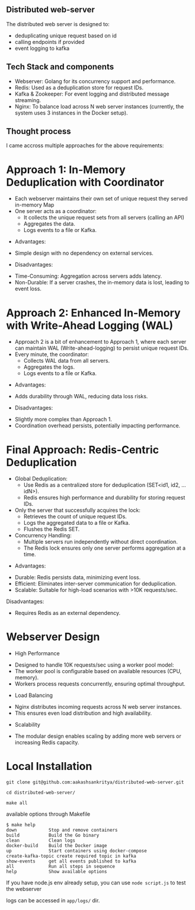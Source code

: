 ## Distributed web-server
The distributed web server is designed to:

- deduplicating unique request based on id 
- calling endpoints if provided
- event logging to kafka

## Tech Stack and components
- Webserver: Golang for its concurrency support and performance.
- Redis: Used as a deduplication store for request IDs.
- Kafka & Zookeeper: For event logging and distributed message streaming.
- Nginx: To balance load across N web server instances (currently, the system uses 3 instances in the Docker setup).

## Thought process

I came accross multiple approaches for the above requirements:

# Approach 1: In-Memory Deduplication with Coordinator

- Each webserver maintains their own set of unique request they served in-memory Map
- One server acts as a coordinator:
    - It collects the unique request sets from all servers (calling an API)
    - Aggregates the data.
    - Logs events to a file or Kafka.

* Advantages:
- Simple design with no dependency on external services.
* Disadvantages:
- Time-Consuming: Aggregation across servers adds latency.
- Non-Durable: If a server crashes, the in-memory data is lost, leading to event loss.

# Approach 2: Enhanced In-Memory with Write-Ahead Logging (WAL) 

- Approach 2 is a bit of enhancement to Approach 1, where each server can maintain WAL (Write-ahead-logging) to persist unique request IDs.
- Every minute, the coordinator:
    - Collects WAL data from all servers.
    - Aggregates the logs.
    - Logs events to a file or Kafka.

* Advantages:
- Adds durability through WAL, reducing data loss risks.

* Disadvantages:
- Slightly more complex than Approach 1.
- Coordination overhead persists, potentially impacting performance.

# Final Approach: Redis-Centric Deduplication

- Global Deduplication:
    - Use Redis as a centralized store for deduplication (SET<id1, id2, ... idN>).
    - Redis ensures high performance and durability for storing request IDs.
- Only the server that successfully acquires the lock:
    - Retrieves the count of unique request IDs.
    - Logs the aggregated data to a file or Kafka.
    - Flushes the Redis SET.
- Concurrency Handling:
    - Multiple servers run independently without direct coordination.
    - The Redis lock ensures only one server performs aggregation at a time.

* Advantages:
- Durable: Redis persists data, minimizing event loss.
- Efficient: Eliminates inter-server communication for deduplication.
- Scalable: Suitable for high-load scenarios with >10K requests/sec.

Disadvantages:
- Requires Redis as an external dependency.

# Webserver Design
* High Performance
- Designed to handle 10K requests/sec using a worker pool model:
- The worker pool is configurable based on available resources (CPU, memory).
- Workers process requests concurrently, ensuring optimal throughput.

* Load Balancing
- Nginx distributes incoming requests across N web server instances.
- This ensures even load distribution and high availability.

* Scalability
- The modular design enables scaling by adding more web servers or increasing Redis capacity.

# Local Installation
```
git clone git@github.com:aakashsankritya/distributed-web-server.git

cd distributed-web-server/

make all

```

available options through Makefile

```
$ make help
down            Stop and remove containers
build           Build the Go binary
clean           Clean logs
docker-build    Build the Docker image
up              Start containers using docker-compose
create-kafka-topic create required topic in kafka
show-events     get all events published to kafka
all             Run all steps in sequence
help            Show available options
```
If you have node.js env already setup, you can use `node script.js` to test the webserver

logs can be accessed in `app/logs/` dir.